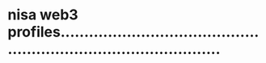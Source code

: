 # nisa web3 profiles.......................................................................................
